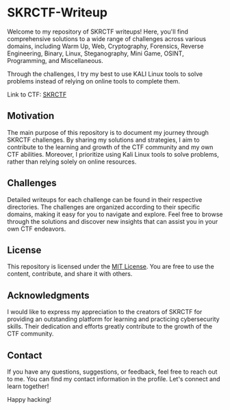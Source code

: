 # SKRCTF-Writeup
Welcome to my repository of SKRCTF writeups! Here, you'll find comprehensive solutions to a wide range of challenges across various domains, including Warm Up, Web, Cryptography, Forensics, Reverse Engineering, Binary, Linux, Steganography, Mini Game, OSINT, Programming, and Miscellaneous.

Through the challenges, I try my best to use KALI Linux tools to solve problems instead of relying on online tools to complete them.

Link to CTF: [SKRCTF](https://skrctf.me)

## Motivation

The main purpose of this repository is to document my journey through SKRCTF challenges. By sharing my solutions and strategies, I aim to contribute to the learning and growth of the CTF community and my own CTF abilities. Moreover, I prioritize using Kali Linux tools to solve problems, rather than relying solely on online resources.

## Challenges

Detailed writeups for each challenge can be found in their respective directories. The challenges are organized according to their specific domains, making it easy for you to navigate and explore. Feel free to browse through the solutions and discover new insights that can assist you in your own CTF endeavors.

## License

This repository is licensed under the [MIT License](LICENSE). You are free to use the content, contribute, and share it with others.

## Acknowledgments

I would like to express my appreciation to the creators of SKRCTF for providing an outstanding platform for learning and practicing cybersecurity skills. Their dedication and efforts greatly contribute to the growth of the CTF community.

## Contact

If you have any questions, suggestions, or feedback, feel free to reach out to me. You can find my contact information in the profile. Let's connect and learn together!

Happy hacking!
